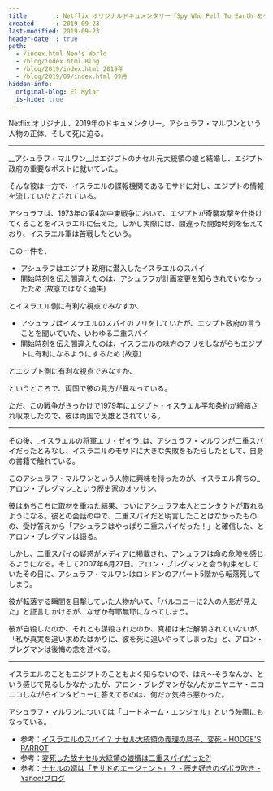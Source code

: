 ```yaml
---
title        : Netflix オリジナルドキュメンタリー「Spy Who Fell To Earth あるスパイの転落死」を観た
created      : 2019-09-23
last-modified: 2019-09-23
header-date  : true
path:
  - /index.html Neo's World
  - /blog/index.html Blog
  - /blog/2019/index.html 2019年
  - /blog/2019/09/index.html 09月
hidden-info:
  original-blog: El Mylar
  is-hide: true
---
```


Netflix オリジナル、2019年のドキュメンタリー。アシュラフ・マルワンという人物の正体、そして死に迫る。

---

__アシュラフ・マルワン__はエジプトのナセル元大統領の娘と結婚し、エジプト政府の重要なポストに就いていた。

そんな彼は一方で、イスラエルの諜報機関であるモサドに対し、エジプトの情報を流していたとされている。

アシュラフは、1973年の第4次中東戦争において、エジプトが奇襲攻撃を仕掛けてくることをイスラエルに伝えた。しかし実際には、間違った開始時刻を伝えており、イスラエル軍は苦戦したという。

この一件を、

- アシュラフはエジプト政府に潜入したイスラエルのスパイ
- 開始時刻を伝え間違えたのは、アシュラフが計画変更を知らされていなかったため (故意ではなく過失)

とイスラエル側に有利な視点でみなすか、

- アシュラフはイスラエルのスパイのフリをしていたが、エジプト政府の言うことを聞いていた、いわゆる二重スパイ
- 開始時刻を伝え間違えたのは、イスラエルの味方のフリをしながらもエジプトに有利になるようにするため (故意)

とエジプト側に有利な視点でみなすか、

というところで、両国で彼の見方が異なっている。

ただ、この戦争がきっかけで1979年にエジプト・イスラエル平和条約が締結され収束したので、彼は両国で英雄とされている。

---

その後、_イスラエルの将軍エリ・ゼイラ_は、アシュラフ・マルワンが二重スパイだったとみなし、イスラエルのモサドに大きな失敗をもたらしたとして、自身の書籍で触れている。

このアシュラフ・マルワンという人物に興味を持ったのが、イスラエル育ちの_アロン・ブレグマン_という歴史家のオッサン。

彼はあちこちに取材を重ねた結果、ついにアシュラフ本人とコンタクトが取れるようになる。彼との会話の中で、二重スパイだと明言したことはなかったものの、受け答えから「アシュラフはやっぱり二重スパイだった！」と確信した、とアロン・ブレグマンは語る。

しかし、二重スパイの疑惑がメディアに掲載され、アシュラフは命の危険を感じるようになる。そして2007年6月27日。アロン・ブレグマンと会う約束をしていたその日に、アシュラフ・マルワンはロンドンのアパート5階から転落死してしまう。

彼が転落する瞬間を目撃していた人物がいて、「バルコニーに2人の人影が見えた」と証言しかけるが、なぜか有耶無耶になってしまう。

彼が自殺したのか、それとも謀殺されたのか、真相は未だ解明されていないが、「私が真実を追い求めたばかりに、彼を死に追いやってしまった」と、アロン・ブレグマンは後悔の念を述べる。

---

イスラエルのこともエジプトのこともよく知らないので、はえ～そうなんか、という感じで見るしかなかったが、アロン・ブレグマンがなんだかニヤニヤ・ニコニコしながらインタビューに答えてるのは、何だか気持ち悪かった。

アシュラフ・マルワンについては「コードネーム・エンジェル」という映画にもなっている。

- 参考：[イスラエルのスパイ？ ナセル大統領の義理の息子、変死 - HODGE'S PARROT](http://hodge02.hatenablog.com/entry/20070629/p2)
- 参考：[変死した故ナセル大統領の娘婿は二重スパイだった?!](http://www.el.tufs.ac.jp/prmeis/html/pc/News20070629_143316.html)
- 参考：[ナセルの婿は「モサドのエージェント」？ - 歴史好きのダボラ吹き - Yahoo!ブログ](https://blogs.yahoo.co.jp/tero19632001/48087468.html)
